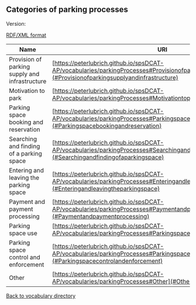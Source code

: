 ## Categories of parking processes

Version:

[RDF/XML format](www.google.com)

Name | URI
---- | ---
<a name="Provisionofparkingsupplyandinfrastructure"></a> Provision of parking supply and infrastructure | [https://peterlubrich.github.io/spsDCAT-AP/vocabularies/parkingProcesses#Provisionofparkingsupplyandinfrastructure](#Provisionofparkingsupplyandinfrastructure)
<a name="Motivationtopark"></a> Motivation to park | [https://peterlubrich.github.io/spsDCAT-AP/vocabularies/parkingProcesses#Motivationtopark](#Motivationtopark)
<a name="Parkingspacebookingandreservation"></a> Parking space booking and reservation | [https://peterlubrich.github.io/spsDCAT-AP/vocabularies/parkingProcesses#Parkingspacebookingandreservation](#Parkingspacebookingandreservation)
<a name="Searchingandfindingofaparkingspace"></a> Searching and finding of a parking space | [https://peterlubrich.github.io/spsDCAT-AP/vocabularies/parkingProcesses#Searchingandfindingofaparkingspace](#Searchingandfindingofaparkingspace)
<a name="Enteringandleavingtheparkingspace"></a> Entering and leaving the parking space | [https://peterlubrich.github.io/spsDCAT-AP/vocabularies/parkingProcesses#Enteringandleavingtheparkingspace](#Enteringandleavingtheparkingspace)
<a name="Paymentandpaymentprocessing"></a> Payment and payment processing | [https://peterlubrich.github.io/spsDCAT-AP/vocabularies/parkingProcesses#Paymentandpaymentprocessing](#Paymentandpaymentprocessing)
<a name="Parkingspaceuse"></a> Parking space use | [https://peterlubrich.github.io/spsDCAT-AP/vocabularies/parkingProcesses#Parkingspaceuse](#Parkingspaceuse)
<a name="Parkingspacecontrolandenforcement"></a> Parking space control and enforcement | [https://peterlubrich.github.io/spsDCAT-AP/vocabularies/parkingProcesses#Parkingspacecontrolandenforcement](#Parkingspacecontrolandenforcement)
<a name="Other"></a> Other | [https://peterlubrich.github.io/spsDCAT-AP/vocabularies/parkingProcesses#Other](#Other)


[Back to vocabulary directory](https://peterlubrich.github.io/spsDCAT-AP/vocabularies/)

